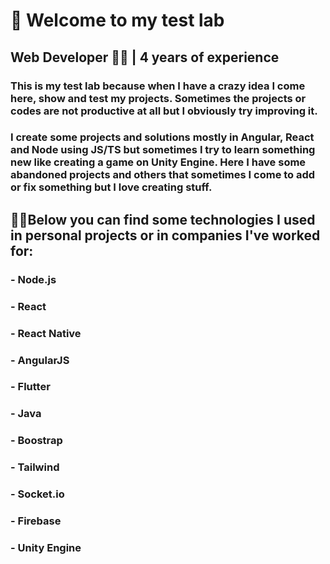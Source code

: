   # 🧪 Welcome to my test lab
  ## Web Developer 👨‍💻 | 4 years of experience
  ### This is my test lab because when I have a crazy idea I come here, show and test my projects. Sometimes the projects or codes are not productive at all but I obviously try improving it.
  ### I create some projects and solutions mostly in Angular, React and Node using JS/TS but sometimes I try to learn something new like creating a game on Unity Engine. Here I have some abandoned projects and others that sometimes I come to add or fix something but I love creating stuff.

  
  ## 🐱‍💻Below you can find some technologies I used in personal projects or in companies I've worked for:
  ### - Node.js
  ### - React
  ### - React Native
  ### - AngularJS
  ### - Flutter
  ### - Java
  ### - Boostrap
  ### - Tailwind
  ### - Socket.io
  ### - Firebase
  ### - Unity Engine

